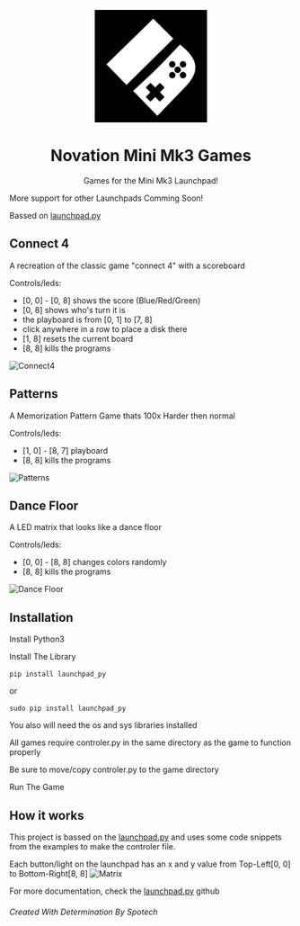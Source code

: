 <p align="center"><img src="https://raw.githubusercontent.com/SpotechYT/Novation-Mini-Mk3-Games/main/images/Logo.jpg" height="200"></p>
<h1 align="center">Novation Mini Mk3 Games</h1>
<p align="center">Games for the Mini Mk3 Launchpad!</p>

More support for other Launchpads Comming Soon!

Bassed on [launchpad.py](https://github.com/FMMT666/launchpad.py)

## Connect 4
A recreation of the classic game "connect 4" with a scoreboard

Controls/leds:
- [0, 0] - [0, 8] shows the score (Blue/Red/Green)
- [0, 8] shows who's turn it is
- the playboard is from [0, 1] to [7, 8]
- click anywhere in a row to place a disk there
- [1, 8] resets the current board
- [8, 8] kills the programs

![Connect4](https://raw.githubusercontent.com/SpotechYT/Novation-Mini-Mk3-Games/main/Connect4/example.gif)

## Patterns
A Memorization Pattern Game thats 100x Harder then normal

Controls/leds:
- [1, 0] - [8, 7] playboard
- [8, 8] kills the programs

![Patterns](https://raw.githubusercontent.com/SpotechYT/Novation-Mini-Mk3-Games/main/Patterns/example.gif)

## Dance Floor
A LED matrix that looks like a dance floor

Controls/leds:
- [0, 0] - [8, 8] changes colors randomly
- [8, 8] kills the programs

![Dance Floor](https://raw.githubusercontent.com/SpotechYT/Novation-Mini-Mk3-Games/main/DanceFloor/example.gif)

## Installation
Install Python3

Install The Library
```
pip install launchpad_py
```
or
```
sudo pip install launchpad_py
```

You also will need the os and sys libraries installed

All games require controler.py in the same directory as the game to function properly

Be sure to move/copy controler.py to the game directory

Run The Game

## How it works
This project is bassed on the [launchpad.py](https://github.com/FMMT666/launchpad.py) and uses some code snippets from the examples to make the controler file.

Each button/light on the launchpad has an x and y value from Top-Left[0, 0] to Bottom-Right[8, 8]
![Matrix](https://raw.githubusercontent.com/SpotechYT/Novation-Mini-Mk3-Games/main/Matrix.jpg)

For more documentation, check the [launchpad.py](https://github.com/FMMT666/launchpad.py) github 

###### Created With Determination By Spotech

